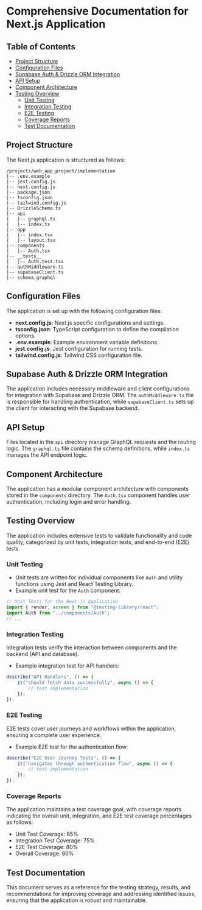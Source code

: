 # Comprehensive Documentation for Next.js Application

## Table of Contents
- [Project Structure](#project-structure)
- [Configuration Files](#configuration-files)
- [Supabase Auth & Drizzle ORM Integration](#supabase-auth--drizzle-orm-integration)
- [API Setup](#api-setup)
- [Component Architecture](#component-architecture)
- [Testing Overview](#testing-overview)
  - [Unit Testing](#unit-testing)
  - [Integration Testing](#integration-testing)
  - [E2E Testing](#e2e-testing)
  - [Coverage Reports](#coverage-reports)
  - [Test Documentation](#test-documentation)

## Project Structure
The Next.js application is structured as follows:
```
/projects/web_app_project/implementation
|-- .env.example
|-- jest.config.js
|-- next.config.js
|-- package.json
|-- tsconfig.json
|-- tailwind.config.js
|-- DrizzleSchema.ts
|-- api
|   |-- graphql.ts
|   |-- index.ts
|-- app
|   |-- index.tsx
|   |-- layout.tsx
|-- components
|   |-- Auth.tsx
|-- __tests__
|   |-- Auth.test.tsx
|-- authMiddleware.ts
|-- supabaseClient.ts
|-- schema.graphql
```

## Configuration Files
The application is set up with the following configuration files:
- **next.config.js**: Next.js specific configurations and settings.
- **tsconfig.json**: TypeScript configuration to define the compilation options.
- **.env.example**: Example environment variable definitions.
- **jest.config.js**: Jest configuration for running tests.
- **tailwind.config.js**: Tailwind CSS configuration file.

## Supabase Auth & Drizzle ORM Integration
The application includes necessary middleware and client configurations for integration with Supabase and Drizzle ORM. The `authMiddleware.ts` file is responsible for handling authentication, while `supabaseClient.ts` sets up the client for interacting with the Supabase backend.

## API Setup
Files located in the `api` directory manage GraphQL requests and the routing logic. The `graphql.ts` file contains the schema definitions, while `index.ts` manages the API endpoint logic.

## Component Architecture
The application has a modular component architecture with components stored in the `components` directory. The `Auth.tsx` component handles user authentication, including login and error handling.

## Testing Overview
The application includes extensive tests to validate functionality and code quality, categorized by unit tests, integration tests, and end-to-end (E2E) tests.

### Unit Testing
- Unit tests are written for individual components like `Auth` and utility functions using Jest and React Testing Library.
- Example unit test for the `Auth` component:
```typescript
// Unit Tests for the Next.js Application
import { render, screen } from "@testing-library/react";
import Auth from "../components/Auth";
// ...
```

### Integration Testing
Integration tests verify the interaction between components and the backend (API and database).
- Example integration test for API handlers:
```typescript
describe("API Handlers", () => {
    it("should fetch data successfully", async () => {
        // test implementation
    });
});
```

### E2E Testing
E2E tests cover user journeys and workflows within the application, ensuring a complete user experience.
- Example E2E test for the authentication flow:
```typescript
describe("E2E User Journey Tests", () => {
    it("navigates through authentication flow", async () => {
        // test implementation
    });
});
```

### Coverage Reports
The application maintains a test coverage goal, with coverage reports indicating the overall unit, integration, and E2E test coverage percentages as follows:
- Unit Test Coverage: 85%
- Integration Test Coverage: 75%
- E2E Test Coverage: 80%
- Overall Coverage: 80%

## Test Documentation
This document serves as a reference for the testing strategy, results, and recommendations for improving coverage and addressing identified issues, ensuring that the application is robust and maintainable.